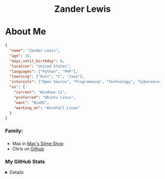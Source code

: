<div align="center">

# Zander Lewis

</div>

###

# About Me

```json
{
  "name": "Zander Lewis",
  "age": 16,
  "days_until_birthday": 8,
  "location": "United States",
  "languages": ["Python", "PHP"],
  "learning": ["Rust", "C", "Java"],
  "interests": ["Open Source", "Programming", "Technology", "Cybersecurity"],
  "os": {
    "current": "Windows 11",
    "preferred": "Ubuntu Linux",
    "want": "NixOS",
    "working_on": "Windfall Linux"
  }
}
```

###

<h3 align="left">Family:</h3>

###

<div align="left">
  <ul>
    <li>Max in <a href="https://maxsslimeshop.com">Max's Slime Shop</a></li>
    <li>Chris on <a href="https://github.com/chrisnetonline">Github</a></li>
  </ul>
</div>

### My GitHub Stats

<details>
  <div align="center">
    <img src="https://github-readme-stats.vercel.app/api/top-langs?username=zanderlewis&locale=en&hide_title=false&layout=compact&card_width=480&langs_count=8&theme=dracula&hide_border=false&order=2" alt="languages graph"  />
  </div>

  ###

  <div align="center">

  ![Readme Stats](https://github-readme-stats-one-bice.vercel.app/api?username=zanderlewis&theme=transparent&show_icons=true)

  </div>

  ###

  <img src="https://raw.githubusercontent.com/zanderlewis/zanderlewis/output/snake.svg" alt="Snake animation" />
</details>
